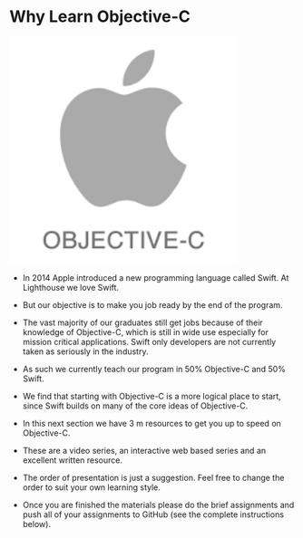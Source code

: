 # Why Learn Objective-C

<img src="/images/objectivec.png" alt="Objective-C" style="width: 400px; height = 400px"/>

* In 2014 Apple introduced a new programming language called Swift. At Lighthouse we love Swift.

* But our objective is to make you job ready by the end of the program.

* The vast majority of our graduates still get jobs because of their knowledge of Objective-C, which is still in wide use especially for mission critical applications. Swift only developers are not currently taken as seriously in the industry.

* As such we currently teach our program in 50% Objective-C and 50% Swift.

* We find that starting with Objective-C is a more logical place to start, since Swift builds on many of the core ideas of Objective-C.

* In this next section we have 3 m resources to get you up to speed on Objective-C.

* These are a video series, an interactive web based series and an excellent written resource.

* The order of presentation is just a suggestion. Feel free to change the order to suit your own learning style.

* Once you are finished the materials please do the brief assignments and push all of your assignments to GitHub (see the complete instructions below).
